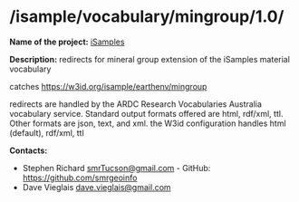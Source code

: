 
# /isample/vocabulary/mingroup/1.0/

**Name of the project:** [iSamples](https://isamplesorg.github.io/home/)

**Description:** redirects for mineral group extension of the iSamples material vocabulary

catches https://w3id.org/isample/earthenv/mingroup

redirects are handled by the ARDC Research Vocabularies Australia vocabulary service.  Standard output formats offered are html, rdf/xml, ttl. Other formats are json, text, and xml. the W3id configuration handles html (default), rdf/xml, ttl

**Contacts:**
* Stephen Richard <smrTucson@gmail.com> - GitHub: https://github.com/smrgeoinfo
* Dave Vieglais <dave.vieglais@gmail.com>  
